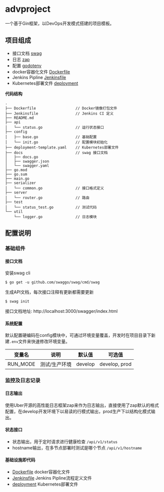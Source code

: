 # advproject
一个基于Gin框架，以DevOps开发模式搭建的项目模板。

## 项目组成

- 接口文档 [swag](https://github.com/swaggo/swag)
- 日志 [zap](https://github.com/uber-go/zap)
- 配置 [godotenv](https://github.com/joho/godotenv)
- docker容器化文件 [Dockerfile](Dockerfile)
- Jenkins Pipline [Jenkinsfile](Jenkinsfile)
- Kubernetes部署文件 [deployment](deployment-template.yaml)

**代码结构**
```
.
├── Dockerfile                  // Docker镜像打包文件
├── Jenkinsfile                 // Jenkins CI 定义
├── README.md
├── api
│   └── status.go               // 运行状态接口
├── config
│   ├── base.go                 // 基础配置
│   └── init.go                 // 配置模块初始化
├── deployment-template.yaml    // Kubernetes部署文件
├── docs                        // swag 接口文档
│   ├── docs.go
│   ├── swagger.json
│   └── swagger.yaml
├── go.mod
├── go.sum
├── main.go
├── serializer
│   └── common.go               // 接口格式定义
├── server
│   └── router.go               // 路由
├── test
│   └── status_test.go          // 测试代码
└── util
    └── logger.go               // 日志模块
```

## 配置说明
### 基础组件
#### 接口文档
安装swag cli
```
$ go get -u github.com/swaggo/swag/cmd/swag
```

生成API文档，每次接口注释有更新都需要更新
```
$ swag init
```

接口文档地址: http://localhost:3000/swagger/index.html

#### 系统配置
默认配置硬编码在config模块中，可通过环境变量覆盖，开发时在项目目录下新建`.env`文件来快速修改环境变量。

变量名 | 说明 | 默认值 | 可选值
---|---|---|---
RUN_MODE | 测试/生产环境 | develop | develop, prod

### 监控及日志记录
#### 日志输出
使用Uber开源的高性能日志框架zap来作为日志输出，直接使用了zap默认的格式配置，在develop开发环境下以易读的行模式输出，prod生产下以结构化模式输出。

#### 状态接口
- 状态输出，用于定时请求进行健康检查 `/api/v1/status`
- hostname输出，在多节点部署时测试是哪个节点 `/api/v1/hostname`

#### 基础设施即代码
- [Dockerfile](Dockerfile) docker容器化文件
- [Jenkinsfile](Jenkinsfile) Jenkins Pipline流程定义文件
- [deployment](deployment-template.yaml) Kubernetes部署文件
